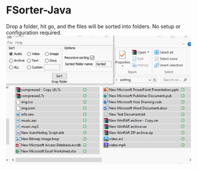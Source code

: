 # FSorter-Java
Drop a folder, hit go, and the files will be sorted into folders. No setup or configuration required.
![](fSorter2.gif)
